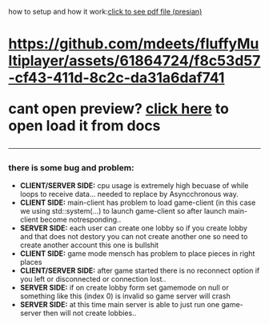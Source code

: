 how to setup and how it work:<a href="https://github.com/turnaduw/fluffyMultiplayer/blob/master/docs/document-body.pdf">click to see pdf file (presian)</a><h1>


https://github.com/mdeets/fluffyMultiplayer/assets/61864724/f8c53d57-cf43-411d-8c2c-da31a6daf741


cant open preview? <a href="https://github.com/turnaduw/fluffyMultiplayer/blob/master/docs/preview/final-preview-v3.0.0.mp4">click here</a> to open load it from docs
________________________________________________
### there is some bug and problem:
  - **CLIENT/SERVER SIDE:** cpu usage is extremely high becuase of while loops to receive data... needed to replace by Asyncchronous way.
  - **CLIENT SIDE:** main-client has problem to load game-client (in this case we using std::system(...) to launch game-client so after launch main-client become notresponding..
  - **SERVER SIDE:** each user can create one lobby so if you create lobby and that does not destory you can not create another one so need to create another account this one is bullshit
  - **CLIENT SIDE:** game mode mensch has problem to place pieces in right places
  - **CLIENT/SERVER SIDE:** after game started there is no reconnect option if you left or disconnected or connection lost..
  - **SERVER SIDE:** if on create lobby form set gamemode on null or something like this (index 0) is invalid so game server will crash
  - **SERVER SIDE:** at this time main server is able to just run one game-server then will not create lobbies..


